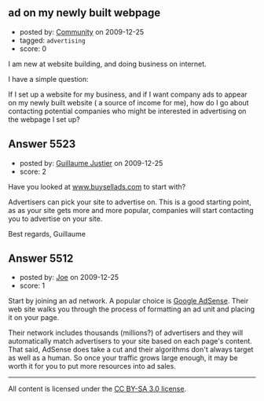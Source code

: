## ad on my newly built webpage

- posted by: [Community](https://stackexchange.com/users/-1/-1-community) on 2009-12-25
- tagged: `advertising`
- score: 0

I am new at website building, and doing business on internet. 

I have a simple question: 

If I set up a website for my business, and if I want company ads to appear on my newly built website ( a source of income for me), how do I go about contacting potential companies who might be interested in advertising on the webpage I set up?


## Answer 5523

- posted by: [Guillaume Justier](https://stackexchange.com/users/-1/1636-guillaume-justier) on 2009-12-25
- score: 2

<p>Have you looked at <a href="http://www.buysellads.com" rel="nofollow">www.buysellads.com</a> to start with?</p>

<p>Advertisers can pick your site to advertise on. This is a good starting point, as as your site gets more and more popular, companies will start contacting you to advertise on your site.</p>

<p>Best regards,
Guillaume</p>



## Answer 5512

- posted by: [Joe](https://stackexchange.com/users/-1/1572-joe) on 2009-12-25
- score: 1

<p>Start by joining an ad network.  A popular choice is <a href="http://www.google.com/adsense/" rel="nofollow">Google AdSense</a>.  Their web site walks you through the process of formatting an ad unit and placing it on your page.</p>

<p>Their network includes thousands (millions?) of advertisers and they will automatically match advertisers to your site based on each page's content.  That said, AdSense does take a cut and their algorithms don't always target as well as a human.  So once your traffic grows large enough, it may be worth it for you to put more resources into ad sales.</p>




---

All content is licensed under the [CC BY-SA 3.0 license](https://creativecommons.org/licenses/by-sa/3.0/).
